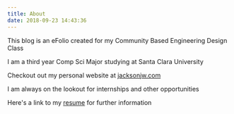 ```yaml
---
title: About
date: 2018-09-23 14:43:36
---
```


This blog is an eFolio created for my Community Based Engineering Design Class

I am a third year Comp Sci Major studying at Santa Clara University

Checkout out my personal website at [jacksonjw.com](https://jacksonjw.com)

I am always on the lookout for internships and other opportunities

Here's a link to my [resume](https://jacksonjw.com/resume) for further information